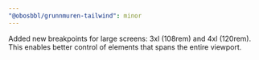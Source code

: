 ```yaml
---
"@obosbbl/grunnmuren-tailwind": minor
---
```


Added new breakpoints for large screens: 3xl (108rem) and 4xl (120rem). This enables better control of elements that spans the entire viewport.
